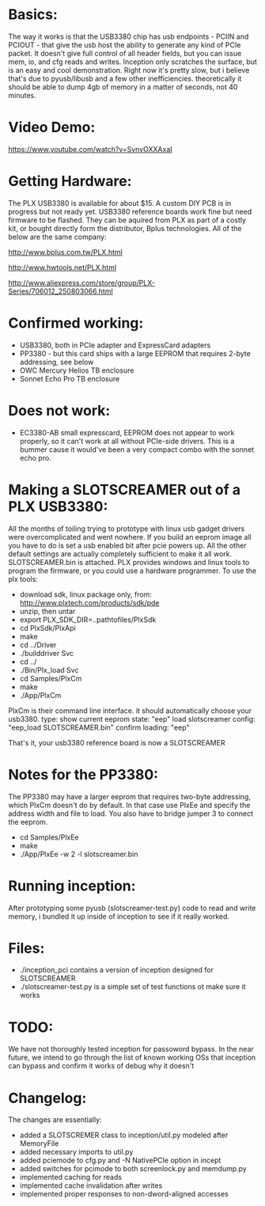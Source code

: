 Basics:
======
The way it works is that the USB3380 chip has usb endpoints - PCIIN and PCIOUT - that give the usb host the ability to generate any kind of PCIe packet. It doesn't give full control of all header fields, but you can issue mem, io, and cfg reads and writes. Inception only scratches the surface, but is an easy and cool demonstration. Right now it's pretty slow, but i believe that's due to pyusb/libusb and a few other inefficiencies. theoretically it should be able to dump 4gb of memory in a matter of seconds, not 40 minutes.

Video Demo:
===========
https://www.youtube.com/watch?v=SvnvOXXAxaI

Getting Hardware:
=================
The PLX USB3380 is available for about $15. A custom DIY PCB is in progress but not ready yet.
USB3380 reference boards work fine but need firmware to be flashed. They can be aquired from PLX as part of a costly kit, or bought directly form the distributor, Bplus technologies. All of the below are the same company:

http://www.bplus.com.tw/PLX.html

http://www.hwtools.net/PLX.html

http://www.aliexpress.com/store/group/PLX-Series/706012_250803066.html

Confirmed working:
==================
* USB3380, both in PCIe adapter and ExpressCard adapters 
* PP3380 - but this card ships with a large EEPROM that requires 2-byte addressing, see below
* OWC Mercury Helios TB enclosure
* Sonnet Echo Pro TB enclosure

Does not work:
==============
* EC3380-AB small expresscard, EEPROM does not appear to work properly, so it can't work at all without PCIe-side drivers. This is a bummer cause it would've been a very compact combo with the sonnet echo pro.

Making a SLOTSCREAMER out of a PLX USB3380:
=========================================
All the months of toiling trying to prototype with linux usb gadget drivers were overcomplicated and went nowhere.
If you build an eeprom image all you have to do is set a usb enabled bit after pcie powers up. All the other default settings are actually completely sufficient to make it all work. SLOTSCREAMER.bin is attached. PLX provides windows and linux tools to program the firmware, or you could use a hardware programmer. To use the plx tools:

* download sdk, linux package only, from: http://www.plxtech.com/products/sdk/pde
* unzip, then untar
* export PLX_SDK_DIR=..pathtofiles/PlxSdk
* cd PlxSdk/PlxApi
* make
* cd ../Driver
* ./builddriver Svc
* cd ../
* ./Bin/Plx_load Svc
* cd Samples/PlxCm
* make
* ./App/PlxCm

PlxCm is their command line interface. it should automatically choose your usb3380. type:
show current eeprom state:  "eep"
load slotscreamer config: "eep_load SLOTSCREAMER.bin"
confirm loading: "eep"

That's it, your usb3380 reference board is now a SLOTSCREAMER


Notes for the PP3380:
====================
The PP3380 may have a larger eeprom that requires two-byte addressing, which PlxCm doesn't do by default. In that case use PlxEe and specify the address width and file to load. You also have to bridge jumper 3 to connect the eeprom.
* cd Samples/PlxEe
* make
* ./App/PlxEe -w 2 -l slotscreamer.bin

Running inception:
===============
After prototyping some pyusb (slotscreamer-test.py) code to read and write memory, i bundled it up inside of inception to see if it really worked.

Files:
======
* ./inception_pci contains a version of inception designed for SLOTSCREAMER
* ./slotscreamer-test.py is a simple set of test functions ot make sure it works

TODO:
=====
We have not thoroughly tested inception for passoword bypass. In the near future, we intend to go through the list of known working OSs that inception can bypass and confirm it works of debug why it doesn't

Changelog:
=========
The changes are essentially:
* added a SLOTSCREMER class to inception/util.py modeled after MemoryFile
* added necessary imports to util.py
* added pciemode to cfg.py and -N NativePCIe option in incept
* added switches for pcimode to both screenlock.py and memdump.py
* implemented caching for reads
* implemented cache invalidation after writes
* implemented proper responses to non-dword-aligned accesses


